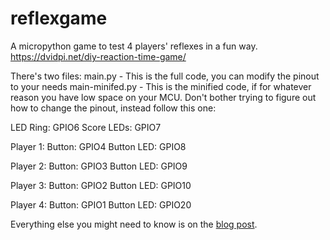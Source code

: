 # reflexgame
A micropython game to test 4 players' reflexes in a fun way. https://dvidpi.net/diy-reaction-time-game/

There's two files:
main.py - This is the full code, you can modify the pinout to your needs
main-minifed.py - This is the minified code, if for whatever reason you have low space on your MCU. Don't bother trying to figure out how to change the pinout, instead follow this one:

LED Ring: GPIO6 
Score LEDs: GPIO7 

Player 1: 
Button: GPIO4 
Button LED: GPIO8 

Player 2: 
Button: GPIO3 
Button LED: GPIO9 

Player 3: 
Button: GPIO2 
Button LED: GPIO10 

Player 4: 
Button: GPIO1 
Button LED: GPIO20

Everything else you might need to know is on the [blog post](https://dvidpi.net/diy-reaction-time-game/).
